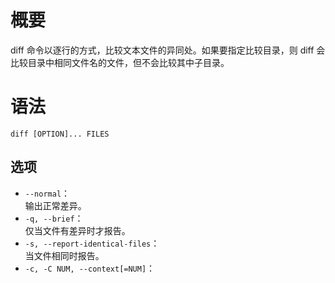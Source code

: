 # 概要
diff 命令以逐行的方式，比较文本文件的异同处。如果要指定比较目录，则 diff 会比较目录中相同文件名的文件，但不会比较其中子目录。

# 语法
```
diff [OPTION]... FILES
```

## 选项
- `--normal`：  
输出正常差异。
- `-q, --brief`：  
仅当文件有差异时才报告。
- `-s, --report-identical-files`：  
当文件相同时报告。
- `-c, -C NUM, --context[=NUM]`：  



